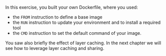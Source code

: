 In this exercise, you built your own Dockerfile, where you used:

- the `FROM` instruction to define a base image
- the `RUN` instruction to update your environment and to install a required tool
- the `CMD` instruction to set the default command of your image.

You saw also briefly the effect of layer caching. In the next chapter we will see how to leverage layer caching and sharing. 
